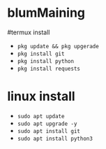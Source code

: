 # blumMaining

#termux install
- `pkg update && pkg upgerade`
- `pkg install git`
- `pkg install python`
- `pkg install requests`

# linux install 
- `sudo apt update`
- `sudo apt upgrade -y`
- `sudo apt install git`
- `sudo apt install python3`

